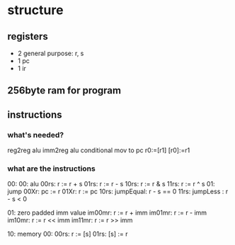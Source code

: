 # structure
## registers
- 2 general purpose: r, s
- 1 pc
- 1 ir
## 256byte ram for program
## instructions
### what's needed?
reg2reg alu
imm2reg alu
conditional mov to pc
r0:=[r1]
[r0]:=r1

### what are the instructions
00:
  00: alu
    00rs: r := r + s
    01rs: r := r - s
    10rs: r := r & s
    11rs: r := r ^ s
  01: jump
    00Xr: pc := r
    01Xr: r := pc
    10rs: jumpEqual: r - s == 0
    11rs: jumpLess : r - s <  0

01: zero padded imm value
  im00mr: r := r +  imm
  im01mr: r := r -  imm
  im10mr: r := r << imm
  im11mr: r := r >> imm

10: memory
  00:
    00rs: r := [s]
    01rs: [s] := r